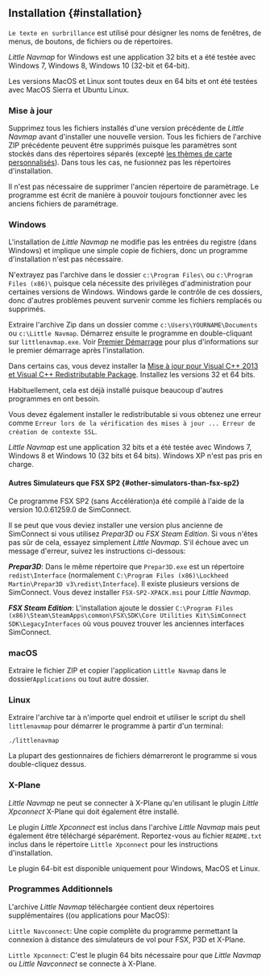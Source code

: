 ## Installation {#installation}

`Le texte en surbrillance` est utilisé pour désigner les noms de fenêtres, de menus, de boutons, de fichiers ou de répertoires.

*Little Navmap* for Windows est une application 32 bits et a été testée avec Windows 7, Windows 8, Windows 10 \(32-bit et 64-bit\).

Les versions MacOS et Linux sont toutes deux en 64 bits et ont été testées avec MacOS Sierra et Ubuntu Linux.

### Mise à jour
Supprimez tous les fichiers installés d'une version précédente de _Little Navmap_ avant d'installer une nouvelle version.  Tous les fichiers de l'archive ZIP précédente peuvent être supprimés puisque les paramètres sont stockés dans des répertoires séparés \(excepté [les thèmes de carte personnalisés](MAPTHEMES.md)\). Dans tous les cas, ne fusionnez pas les répertoires d'installation.

Il n'est pas nécessaire de supprimer l'ancien répertoire de paramètrage. Le programme est écrit de manière à pouvoir toujours fonctionner avec les anciens fichiers de paramétrage.

### Windows
L'installation de _Little Navmap_ ne modifie pas les entrées du registre \(dans Windows\)  et implique une simple copie de fichiers, donc un programme d'installation n'est pas nécessaire.

N'extrayez pas l'archive dans le dossier `c:\Program Files\` ou `c:\Program Files (x86)\`  puisque cela nécessite des privilèges d'administration pour certaines versions de Windows. Windows garde le contrôle de ces dossiers, donc d'autres problèmes peuvent survenir comme les fichiers remplacés ou supprimés.

Extraire l'archive Zip dans un dossier comme `c:\Users\YOURNAME\Documents` ou `c:\Little Navmap`.  Démarrez ensuite le programme en double-cliquant sur `littlenavmap.exe`. Voir [Premier Démarrage](INTRO.md#first-start) pour plus d'informations sur le premier démarrage après l'installation.

Dans certains cas, vous devez installer la [Mise à jour pour Visual C\+\+ 2013 et Visual C\+\+ Redistributable Package](https://support.microsoft.com/en-us/help/3179560/update-for-visual-c-2013-and-visual-c-redistributable-package).  Installez les versions 32 et 64 bits. 

Habituellement, cela est déjà installé puisque beaucoup d'autres programmes en ont besoin.

Vous devez également installer le redistributable si vous obtenez une erreur comme `Erreur lors de la vérification des mises à jour ... Erreur de création de contexte SSL`.

_Little Navmap_  est une application 32 bits et a été testée avec Windows 7, Windows 8 et Windows 10 (32 bits et 64 bits). Windows XP n'est pas pris en charge.

#### Autres Simulateurs que FSX SP2 {#other-simulators-than-fsx-sp2}

Ce programme FSX SP2 \(sans Accélération\)a été compilé à l'aide de la version 10.0.61259.0 de SimConnect.

Il se peut que vous deviez installer une version plus ancienne de SimConnect si vous utilisez _Prepar3D_ ou _FSX Steam Edition_. Si vous n'êtes pas sûr de cela, essayez simplement _Little Navmap_. S'il échoue avec un message d'erreur, suivez les instructions ci-dessous:

_**Prepar3D**_:  Dans le même répertoire que `Prepar3D.exe` est un répertoire `redist\Interface` \(normalement `C:\Program Files (x86)\Lockheed Martin\Prepar3D v3\redist\Interface`\).  Il existe plusieurs versions de SimConnect. Vous devez installer `FSX-SP2-XPACK.msi` pour _Little Navmap_.

_**FSX Steam Edition**_: L'installation ajoute le dossier `C:\Program Files (x86)\Steam\SteamApps\common\FSX\SDK\Core Utilities Kit\SimConnect SDK\LegacyInterfaces` où vous pouvez trouver les anciennes interfaces SimConnect.

### macOS

Extraire le fichier ZIP et copier l'application `Little Navmap` dans le dossier`Applications` ou tout autre dossier.

### Linux

Extraire l'archive tar à n'importe quel endroit et utiliser le script du shell `littlenavmap`  pour démarrer le programme à partir d'un terminal: 

`./littlenavmap`

La plupart des gestionnaires de fichiers démarreront le programme si vous double-cliquez dessus.

### X-Plane

*Little Navmap* ne peut se connecter à X-Plane qu'en utilisant le plugin *Little Xpconnect* X-Plane qui doit également être installé.

Le plugin *Little Xpconnect* est inclus dans l'archive *Little Navmap* mais peut également être téléchargé séparément. Reportez-vous au fichier `README.txt`  inclus dans le répertoire `Little Xpconnect`  pour les instructions d'installation.

Le plugin 64-bit est disponible uniquement pour Windows, MacOS et Linux.

### Programmes Additionnels

L'archive *Little Navmap* téléchargée contient deux répertoires supplémentaires \((ou applications pour MacOS\):

`Little Navconnect`: Une copie complète du programme permettant la connexion à distance des simulateurs de vol pour FSX, P3D et X-Plane.

`Little Xpconnect`: C'est le plugin 64 bits nécessaire pour que *Little Navmap* ou *Little Navconnect* se connecte à X-Plane.
